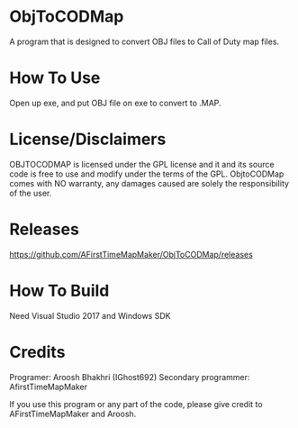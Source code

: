 # ObjToCODMap
A program that is designed to convert OBJ files to Call of Duty map files.

# How To Use
Open up exe, and put OBJ file on exe to convert to .MAP.

# License/Disclaimers
OBJTOCODMAP is licensed under the GPL license and it and its source code is free to use and modify under the terms of the GPL. ObjtoCODMap comes with NO warranty, any damages caused are solely the responsibility of the user.


# Releases
https://github.com/AFirstTimeMapMaker/ObjToCODMap/releases

# How To Build
Need Visual Studio 2017
and Windows SDK


# Credits
Programer: Aroosh Bhakhri (IGhost692) 
Secondary programmer: AfirstTimeMapMaker

If you use this program or any part of the code, please give credit to AFirstTimeMapMaker and Aroosh. 
